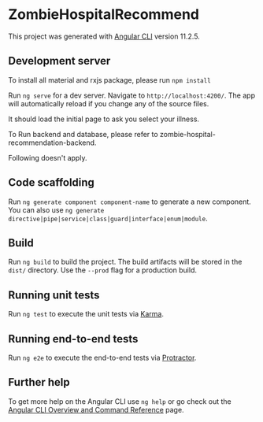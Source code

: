 # ZombieHospitalRecommend

This project was generated with [Angular CLI](https://github.com/angular/angular-cli) version 11.2.5.

## Development server

To install all material and rxjs package, please run `npm install`

Run `ng serve` for a dev server. Navigate to `http://localhost:4200/`. The app will automatically reload if you change any of the source files.

It should load the initial page to ask you select your illness.

To Run backend and database, please refer to zombie-hospital-recommendation-backend.







Following doesn't apply.

## Code scaffolding

Run `ng generate component component-name` to generate a new component. You can also use `ng generate directive|pipe|service|class|guard|interface|enum|module`.

## Build

Run `ng build` to build the project. The build artifacts will be stored in the `dist/` directory. Use the `--prod` flag for a production build.

## Running unit tests

Run `ng test` to execute the unit tests via [Karma](https://karma-runner.github.io).

## Running end-to-end tests

Run `ng e2e` to execute the end-to-end tests via [Protractor](http://www.protractortest.org/).

## Further help

To get more help on the Angular CLI use `ng help` or go check out the [Angular CLI Overview and Command Reference](https://angular.io/cli) page.

